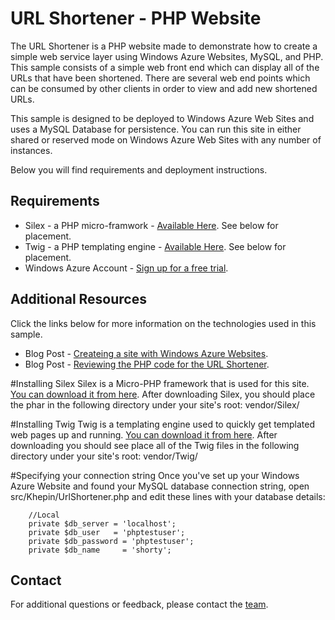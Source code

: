 # URL Shortener - PHP Website
The URL Shortener is a PHP website made to demonstrate how to create a simple web service layer using Windows Azure Websites, MySQL, and PHP.  This sample consists of a simple web front end which can display all of the URLs that have been shortened.  There are several web end points which can be consumed by other clients in order to view and add new shortened URLs.  

This sample is designed to be deployed to Windows Azure Web Sites and uses a MySQL Database for persistence. You can run this site in either shared or reserved mode on Windows Azure Web Sites with any number of instances.

Below you will find requirements and deployment instructions.

## Requirements
* Silex - a PHP micro-framwork - [Available Here](http://silex.sensiolabs.org/).  See below for placement.
* Twig - a PHP templating engine - [Available Here](http://twig.sensiolabs.org/).  See below for placement.
* Windows Azure Account - [Sign up for a free trial](https://www.windowsazure.com/en-us/pricing/free-trial/).

## Additional Resources
Click the links below for more information on the technologies used in this sample.
* Blog Post - [Createing a site with Windows Azure Websites](http://chrisrisner.com/Windows-Azure-Websites-and-Mobile-Clients-Part-1--The-URL-Shortener).
* Blog Post - [Reviewing the PHP code for the URL Shortener](http://chrisrisner.com/Windows-Azure-Websites-and-Mobile-Clients-Part-2--The-PHP-Code).

#Installing Silex
Silex is a Micro-PHP framework that is used for this site.  [You can download it from here](http://silex.sensiolabs.org/).
After downloading Silex, you should place the phar in the following directory under your site's root:
vendor/Silex/

#Installing Twig
Twig is a templating engine used to quickly get templated web pages up and running.  [You can download it from here](http://twig.sensiolabs.org/).
After downloading you should see place all of the Twig files in the following directory under your site's root:
vendor/Twig/

#Specifying your connection string
Once you've set up your Windows Azure Website and found your MySQL database connection string, open src/Khepin/UrlShortener.php and edit these lines with your database details:

		//Local
		private $db_server = 'localhost';
		private $db_user   = 'phptestuser';
		private $db_password = 'phptestuser';
		private $db_name     = 'shorty';

## Contact

For additional questions or feedback, please contact the [team](mailto:chrisner@microsoft.com).